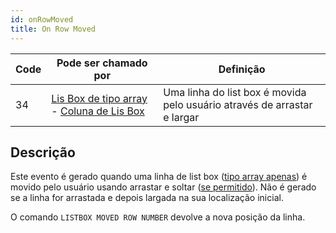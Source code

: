 ```yaml
---
id: onRowMoved
title: On Row Moved
---
```


| Code | Pode ser chamado por                                                                                                                            | Definição                                                                |
| ---- | ----------------------------------------------------------------------------------------------------------------------------------------------- | ------------------------------------------------------------------------ |
| 34   | [Lis Box de tipo array](FormObjects/listbox_overview.md#array-Lis-boxes) - [Coluna de Lis Box](FormObjects/listbox_overview.md#Lis-box-columns) | Uma linha do list box é movida pelo usuário através de arrastar e largar |


## Descrição

Este evento é gerado quando uma linha de list box ([tipo array apenas](FormObjects/listbox_overview.md#array-list-boxes)) é movido pelo usuário usando arrastar e soltar ([se permitido](FormObjects/properties_Action.md#movable-rows)). Não é gerado se a linha for arrastada e depois largada na sua localização inicial.

O comando `LISTBOX MOVED ROW NUMBER` devolve a nova posição da linha. 